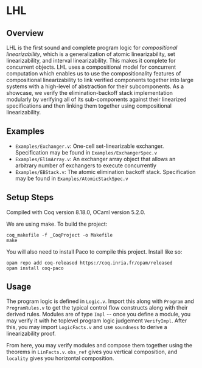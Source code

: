 # LHL

## Overview

LHL is the first sound and complete program logic for _compositional linearizability_, which is a generalization of atomic linearizability, set linearizability, and interval linearizability. This makes it complete for concurrent objects. LHL uses a compositional model for concurrent computation which enables us to use the compositionality features of compositional linearizability to link verified components together into large systems
with a high-level of abstraction for their subcomponents. As a showcase, we verify the elimination-backoff stack
implementation modularly by verifying all of its sub-components against their linearized specifications and
then linking them together using compositional linearizability.

## Examples

- `Examples/Exchanger.v`: One-cell set-linearizable exchanger. Specification may be found in `Examples/ExchangerSpec.v`
- `Examples/ElimArray.v`: An exchanger array object that allows an arbitrary number of exchangers to execute concurrently
- `Examples/EBStack.v`: The atomic elimination backoff stack. Specification may be found in `Examples/AtomicStackSpec.v`

## Setup Steps

Compiled with Coq version 8.18.0, OCaml version 5.2.0.

We are using make. To build the project:
```
coq_makefile -f _CoqProject -o Makefile
make
```

You will also need to install Paco to compile this project. Install like so:
```
opam repo add coq-released https://coq.inria.fr/opam/released
opam install coq-paco
```

## Usage

The program logic is defined in `Logic.v`. Import this along with `Program` and `ProgramRules.v` to get the typical control flow constructs along with their derived rules. Modules are of type `Impl` -- once you define a module, you may verify it with he toplevel program logic judgement `VerifyImpl`. After this, you may import `LogicFacts.v` and use `soundness` to derive a linearizability proof.

From here, you may verify modules and compose them together using the theorems in `LinFacts.v`. `obs_ref` gives you vertical composition, and `locality` gives you horizontal composition.